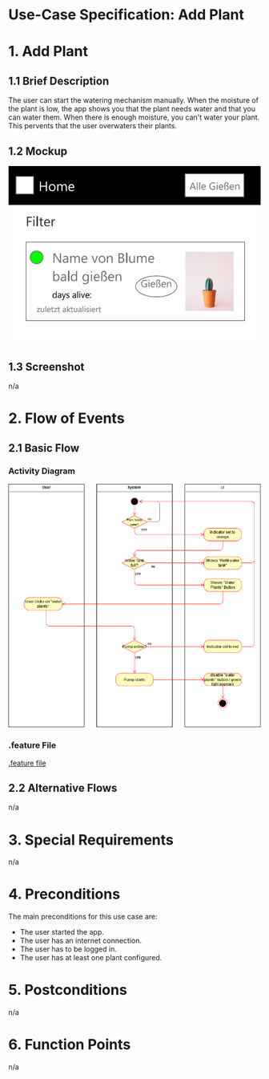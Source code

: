 # Use-Case Specification: Add Plant

# 1. Add Plant

## 1.1 Brief Description
The user can start the watering mechanism manually. When the moisture of the plant is low, the app shows you that the plant needs water and that you can water them. When there is enough moisture, you can't water your plant. This pervents that the user overwaters their plants.

## 1.2 Mockup
![Mockup](uc-water-plants-mockup.png)

## 1.3 Screenshot
n/a


# 2. Flow of Events

## 2.1 Basic Flow

### Activity Diagram
![Activity Diagram](uc-water-plants.png)

### .feature File

[.feature file](/test_driver/features/water_plants.feature)  

## 2.2 Alternative Flows
n/a

# 3. Special Requirements
n/a

# 4. Preconditions
The main preconditions for this use case are:

 - The user started the app.
 - The user has an internet connection.
 - The user has to be logged in.
 - The user has at least one plant configured.

# 5. Postconditions

n/a

# 6. Function Points
n/a
